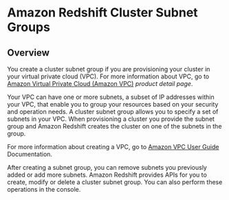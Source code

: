 # Amazon Redshift Cluster Subnet Groups<a name="working-with-cluster-subnet-groups"></a>

## Overview<a name="working-with-cluster-subnet-groups-overview"></a>

You create a cluster subnet group if you are provisioning your cluster in your virtual private cloud \(VPC\)\. For more information about VPC, go to [Amazon Virtual Private Cloud \(Amazon VPC\)](https://aws.amazon.com/vpc/) *product detail page*\.

Your VPC can have one or more subnets, a subset of IP addresses within your VPC, that enable you to group your resources based on your security and operation needs\. A cluster subnet group allows you to specify a set of subnets in your VPC\. When provisioning a cluster you provide the subnet group and Amazon Redshift creates the cluster on one of the subnets in the group\. 

For more information about creating a VPC, go to [Amazon VPC User Guide](https://docs.aws.amazon.com/vpc/latest/userguide/) Documentation\.

After creating a subnet group, you can remove subnets you previously added or add more subnets\. Amazon Redshift provides APIs for you to create, modify or delete a cluster subnet group\. You can also perform these operations in the console\.